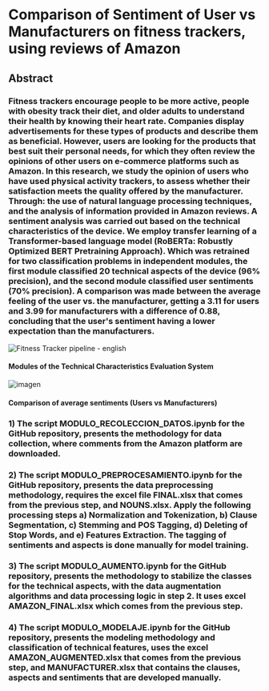 # Comparison of Sentiment of User vs Manufacturers on fitness trackers, using reviews of Amazon

## Abstract

### Fitness trackers encourage people to be more active, people with obesity track their diet, and older adults to understand their health by knowing their heart rate. Companies display advertisements for these types of products and describe them as beneficial. However, users are looking for the products that best suit their personal needs, for which they often review the opinions of other users on e-commerce platforms such as Amazon. In this research, we study the opinion of users who have used physical activity trackers, to assess whether their satisfaction meets the quality offered by the manufacturer. Through: the use of natural language processing techniques, and the analysis of information provided in Amazon reviews. A sentiment analysis was carried out based on the technical characteristics of the device. We employ transfer learning of a Transformer-based language model (RoBERTa: Robustly Optimized BERT Pretraining Approach). Which was retrained for two classification problems in independent modules, the first module classified 20 technical aspects of the device (96% precision), and the second module classified user sentiments (70% precision). A comparison was made between the average feeling of the user vs. the manufacturer, getting a 3.11 for users and 3.99 for manufacturers with a difference of 0.88, concluding that the user's sentiment having a lower expectation than the manufacturers.



![Fitness Tracker pipeline - english](https://user-images.githubusercontent.com/36687480/213279659-e95f02e7-ff07-4e48-be94-26a94c409464.jpeg)
#### Modules of the Technical Characteristics Evaluation System


![imagen](https://user-images.githubusercontent.com/36687480/213280478-d082ef9e-06ab-4b3f-9e0b-860e950a401a.png)
#### Comparison of average sentiments (Users vs Manufacturers)


### 1) The script MODULO_RECOLECCION_DATOS.ipynb for the GitHub repository, presents the methodology for data collection, where comments from the Amazon platform are downloaded.

### 2) The script MODULO_PREPROCESAMIENTO.ipynb for the GitHub repository, presents the data preprocessing methodology, requires the excel file FINAL.xlsx that comes from the previous step, and NOUNS.xlsx. Apply the following processing steps a) Normalization and Tokenization, b) Clause Segmentation, c) Stemming and POS Tagging, d) Deleting of Stop Words, and e) Features Extraction. The tagging of sentiments and aspects is done manually for model training.

### 3) The script MODULO_AUMENTO.ipynb for the GitHub repository, presents the methodology to stabilize the classes for the technical aspects, with the data augmentation algorithms and data processing logic in step 2. It uses excel AMAZON_FINAL.xlsx which comes from the previous step.

### 4) The script MODULO_MODELAJE.ipynb for the GitHub repository, presents the modeling methodology and classification of technical features, uses the excel AMAZON_AUGMENTED.xlsx that comes from the previous step, and MANUFACTURER.xlsx that contains the clauses, aspects and sentiments that are developed manually.
